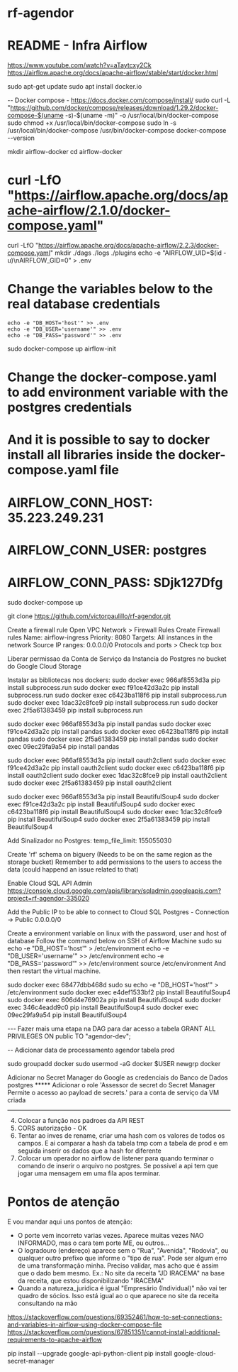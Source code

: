 # rf-agendor

# README - Infra Airflow

https://www.youtube.com/watch?v=aTaytcxy2Ck
https://airflow.apache.org/docs/apache-airflow/stable/start/docker.html

sudo apt-get update
sudo apt install docker.io

-- Docker compose - https://docs.docker.com/compose/install/
sudo curl -L "https://github.com/docker/compose/releases/download/1.29.2/docker-compose-$(uname -s)-$(uname -m)" -o /usr/local/bin/docker-compose
sudo chmod +x /usr/local/bin/docker-compose
sudo ln -s /usr/local/bin/docker-compose /usr/bin/docker-compose
docker-compose --version

mkdir airflow-docker
cd airflow-docker
# curl -LfO "https://airflow.apache.org/docs/apache-airflow/2.1.0/docker-compose.yaml"
curl -LfO "https://airflow.apache.org/docs/apache-airflow/2.2.3/docker-compose.yaml"
mkdir ./dags ./logs ./plugins
echo -e "AIRFLOW_UID=$(id -u)\nAIRFLOW_GID=0" > .env
# Change the variables below to the real database credentials
    echo -e "DB_HOST='host'" >> .env
    echo -e "DB_USER='username'" >> .env
    echo -e "DB_PASS='password'" >> .env

sudo docker-compose up airflow-init

# Change the docker-compose.yaml to add environment variable with the postgres credentials
# And it is possible to say to docker install all libraries inside the docker-compose.yaml file 
#    AIRFLOW_CONN_HOST: 35.223.249.231
#    AIRFLOW_CONN_USER: postgres
#    AIRFLOW_CONN_PASS: SDjk127Dfg



sudo docker-compose up

git clone https://github.com/victorpaulillo/rf-agendor.git

Create a firewall rule Open VPC Network > Firewall Rules Create Firewall rules Name: airflow-ingress Priority: 8080 Targets: All instances in the network Source IP ranges: 0.0.0.0/0 Protocols and ports > Check tcp box

Liberar permissao da Conta de Serviço da Instancia do Postgres no bucket do Google Cloud Storage


Instalar as bibliotecas nos dockers:
sudo docker exec 966af8553d3a                         pip install subprocess.run
sudo docker exec f91ce42d3a2c                         pip install subprocess.run
sudo docker exec c6423ba118f6                         pip install subprocess.run
sudo docker exec 1dac32c8fce9                 pip install subprocess.run
sudo docker exec 2f5a61383459                         pip install subprocess.run

sudo docker exec 966af8553d3a                         pip install pandas
sudo docker exec f91ce42d3a2c                         pip install pandas
sudo docker exec c6423ba118f6                         pip install pandas
sudo docker exec 2f5a61383459                         pip install pandas
sudo docker exec 09ec29fa9a54                 pip install pandas

sudo docker exec 966af8553d3a                         pip install oauth2client
sudo docker exec f91ce42d3a2c                         pip install oauth2client
sudo docker exec c6423ba118f6                         pip install oauth2client
sudo docker exec 1dac32c8fce9                 pip install oauth2client
sudo docker exec 2f5a61383459                         pip install oauth2client

sudo docker exec 966af8553d3a                         pip install BeautifulSoup4
sudo docker exec f91ce42d3a2c                         pip install BeautifulSoup4
sudo docker exec c6423ba118f6                         pip install BeautifulSoup4
sudo docker exec 1dac32c8fce9                 pip install BeautifulSoup4
sudo docker exec 2f5a61383459                         pip install BeautifulSoup4

Add Sinalizador no Postgres:
temp_file_limit: 155055030

Create 'rf' schema on biguery (Needs to be on the same region as the storage bucket)
Remember to add permissions to the users to access the data (could happend an issue related to that)

Enable Cloud SQL API Admin https://console.cloud.google.com/apis/library/sqladmin.googleapis.com?project=rf-agendor-335020

Add the Public IP to be able to connect to Cloud SQL Postgres - Connection -> Public 0.0.0.0/0


Create a environment variable on linux with the password, user and host of database
Follow the command below on SSH of Airflow Machine
    sudo su
    echo -e "DB_HOST='host'" > /etc/environment
    echo -e "DB_USER='username'" >> /etc/environment
    echo -e "DB_PASS='password'" >> /etc/environment
    source /etc/environment
And then restart the virtual machine.

sudo docker exec 68477dbb468d  sudo su echo -e "DB_HOST='host'" > /etc/environment
sudo docker exec e4def1533bf2                 pip install BeautifulSoup4
sudo docker exec 606d4e76902a                 pip install BeautifulSoup4
sudo docker exec 346c4eadd9c0                 pip install BeautifulSoup4
sudo docker exec 09ec29fa9a54                 pip install BeautifulSoup4

--- Fazer mais uma etapa na DAG para dar acesso a tabela GRANT ALL PRIVILEGES ON public TO "agendor-dev";

-- Adicionar data de processamento agendor tabela prod

sudo groupadd docker
sudo usermod -aG docker $USER
newgrp docker

Adicionar no Secret Manager do Google as credenciais do Banco de Dados postgres
***** Adicionar o role 'Assessor de secret do Secret Manager Permite o acesso ao payload de secrets.' para a conta de serviço da VM criada

------------------------------------------------------------------------------------


4. Colocar a função nos padroes da API REST 
5. CORS autorização - OK
11. Tentar ao inves de rename, criar uma hash com os valores de todos os campos. E ai comparar a hash da tabela tmp com a tabela de prod e em seguida inserir os dados que a hash for diferente
3. Colocar um operador no airflow de listener para quando terminar o comando de inserir o arquivo no postgres. Se possivel a api tem que jogar uma mensagem em uma fila apos terminar.


# Pontos de atenção
E vou mandar aqui uns pontos de atenção:
- O porte vem incorreto varias vezes. Aparece muitas vezes NAO INFORMADO, mas o cara tem porte ME, ou outros...
- O logradouro (endereço) aparece sem o "Rua", "Avenida", "Rodovia", ou qualquer outro prefixo que informe o "tipo de rua". Pode ser algum erro de uma transformação minha. Preciso validar, mas acho que é assim que o dado bem mesmo. Ex.: No site da receita "JD IRACEMA" na base da receita, que estou disponibilizando "IRACEMA"
- Quando a natureza_juridica é igual "Empresário (Individual)" não vai ter quadro de sócios. Isso está igual ao o que aparece no site da receita consultando na mão


https://stackoverflow.com/questions/69352461/how-to-set-connections-and-variables-in-airflow-using-docker-compose-file
https://stackoverflow.com/questions/67851351/cannot-install-additional-requirements-to-apache-airflow


pip install --upgrade google-api-python-client
pip install google-cloud-secret-manager


